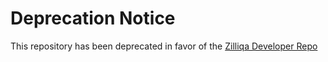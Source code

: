 # Deprecation Notice

This repository has been deprecated in favor of the [Zilliqa Developer Repo](https://github.com/Zilliqa/zilliqa-developer)
